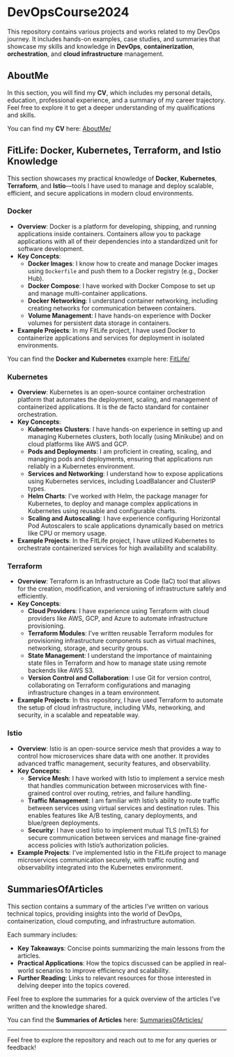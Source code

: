 # DevOpsCourse2024

This repository contains various projects and works related to my DevOps journey. It includes hands-on examples, case studies, and summaries that showcase my skills and knowledge in **DevOps**, **containerization**, **orchestration**, and **cloud infrastructure** management.

## AboutMe

In this section, you will find my **CV**, which includes my personal details, education, professional experience, and a summary of my career trajectory. Feel free to explore it to get a deeper understanding of my qualifications and skills.

You can find my **CV** here: [AboutMe/](./AboutMe)

## FitLife: Docker, Kubernetes, Terraform, and Istio Knowledge

This section showcases my practical knowledge of **Docker**, **Kubernetes**, **Terraform**, and **Istio**—tools I have used to manage and deploy scalable, efficient, and secure applications in modern cloud environments.

### **Docker**
- **Overview**: Docker is a platform for developing, shipping, and running applications inside containers. Containers allow you to package applications with all of their dependencies into a standardized unit for software development.
- **Key Concepts**:
  - **Docker Images**: I know how to create and manage Docker images using `Dockerfile` and push them to a Docker registry (e.g., Docker Hub).
  - **Docker Compose**: I have worked with Docker Compose to set up and manage multi-container applications.
  - **Docker Networking**: I understand container networking, including creating networks for communication between containers.
  - **Volume Management**: I have hands-on experience with Docker volumes for persistent data storage in containers.
- **Example Projects**: In my FitLife project, I have used Docker to containerize applications and services for deployment in isolated environments.

You can find the **Docker and Kubernetes** example here: [FitLife/](./FitLife)

### **Kubernetes**
- **Overview**: Kubernetes is an open-source container orchestration platform that automates the deployment, scaling, and management of containerized applications. It is the de facto standard for container orchestration.
- **Key Concepts**:
  - **Kubernetes Clusters**: I have hands-on experience in setting up and managing Kubernetes clusters, both locally (using Minikube) and on cloud platforms like AWS and GCP.
  - **Pods and Deployments**: I am proficient in creating, scaling, and managing pods and deployments, ensuring that applications run reliably in a Kubernetes environment.
  - **Services and Networking**: I understand how to expose applications using Kubernetes services, including LoadBalancer and ClusterIP types.
  - **Helm Charts**: I’ve worked with Helm, the package manager for Kubernetes, to deploy and manage complex applications in Kubernetes using reusable and configurable charts.
  - **Scaling and Autoscaling**: I have experience configuring Horizontal Pod Autoscalers to scale applications dynamically based on metrics like CPU or memory usage.
- **Example Projects**: In the FitLife project, I have utilized Kubernetes to orchestrate containerized services for high availability and scalability.

### **Terraform**
- **Overview**: Terraform is an Infrastructure as Code (IaC) tool that allows for the creation, modification, and versioning of infrastructure safely and efficiently.
- **Key Concepts**:
  - **Cloud Providers**: I have experience using Terraform with cloud providers like AWS, GCP, and Azure to automate infrastructure provisioning.
  - **Terraform Modules**: I’ve written reusable Terraform modules for provisioning infrastructure components such as virtual machines, networking, storage, and security groups.
  - **State Management**: I understand the importance of maintaining state files in Terraform and how to manage state using remote backends like AWS S3.
  - **Version Control and Collaboration**: I use Git for version control, collaborating on Terraform configurations and managing infrastructure changes in a team environment.
- **Example Projects**: In this repository, I have used Terraform to automate the setup of cloud infrastructure, including VMs, networking, and security, in a scalable and repeatable way.

### **Istio**
- **Overview**: Istio is an open-source service mesh that provides a way to control how microservices share data with one another. It provides advanced traffic management, security features, and observability.
- **Key Concepts**:
  - **Service Mesh**: I have worked with Istio to implement a service mesh that handles communication between microservices with fine-grained control over routing, retries, and failure handling.
  - **Traffic Management**: I am familiar with Istio’s ability to route traffic between services using virtual services and destination rules. This enables features like A/B testing, canary deployments, and blue/green deployments.
  - **Security**: I have used Istio to implement mutual TLS (mTLS) for secure communication between services and manage fine-grained access policies with Istio’s authorization policies.
- **Example Projects**: I’ve implemented Istio in the FitLife project to manage microservices communication securely, with traffic routing and observability integrated into the Kubernetes environment.


## SummariesOfArticles

This section contains a summary of the articles I’ve written on various technical topics, providing insights into the world of DevOps, containerization, cloud computing, and infrastructure automation.

Each summary includes:
- **Key Takeaways**: Concise points summarizing the main lessons from the articles.
- **Practical Applications**: How the topics discussed can be applied in real-world scenarios to improve efficiency and scalability.
- **Further Reading**: Links to relevant resources for those interested in delving deeper into the topics covered.

Feel free to explore the summaries for a quick overview of the articles I’ve written and the knowledge shared.

You can find the **Summaries of Articles** here: [SummariesOfArticles/](./SummariesOfArticles)

---

Feel free to explore the repository and reach out to me for any queries or feedback!
